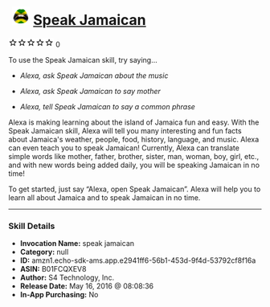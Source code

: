 # &nbsp;<img src="skill_icon" alt="Speak Jamaican icon" width="36"> [Speak Jamaican](http://alexa.amazon.com/#skills/amzn1.echo-sdk-ams.app.e2941ff6-56b1-453d-9f4d-53792cf8f16a)
![0 stars](../../images/ic_star_border_black_18dp_1x.png)![0 stars](../../images/ic_star_border_black_18dp_1x.png)![0 stars](../../images/ic_star_border_black_18dp_1x.png)![0 stars](../../images/ic_star_border_black_18dp_1x.png)![0 stars](../../images/ic_star_border_black_18dp_1x.png) 0

To use the Speak Jamaican skill, try saying...

* *Alexa, ask Speak Jamaican about the music*

* *Alexa, ask Speak Jamaican to say mother*

* *Alexa, tell Speak Jamaican to say a common phrase*

Alexa is making learning about the island of Jamaica fun and easy. With the Speak Jamaican skill, Alexa will tell you many interesting and fun facts about Jamaica's weather, people, food, history, language, and music.  Alexa can even teach you to speak Jamaican! Currently, Alexa can translate simple words like mother, father, brother, sister, man, woman, boy, girl, etc., and with new words being added daily, you will be speaking Jamaican in no time!

To get started, just say “Alexa, open Speak Jamaican”. Alexa will help you to learn all about Jamaica and to speak Jamaican in no time.

***

### Skill Details

* **Invocation Name:** speak jamaican
* **Category:** null
* **ID:** amzn1.echo-sdk-ams.app.e2941ff6-56b1-453d-9f4d-53792cf8f16a
* **ASIN:** B01FCQXEV8
* **Author:** S4 Technology, Inc.
* **Release Date:** May 16, 2016 @ 08:08:36
* **In-App Purchasing:** No
